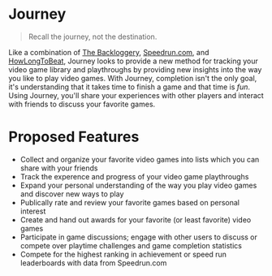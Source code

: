 # Journey

> Recall the journey, not the destination.

Like a combination of [The Backloggery](https://www.backloggery.com), [Speedrun.com](https://www.speedrun.com), and [HowLongToBeat](https://howlongtobeat.com), Journey looks to provide a new method for tracking your video game library and playthroughs by providing new insights into the way you like to play video games.  With Journey, completion isn't the only goal, it's understanding that it takes time to finish a game and that time is _fun_.  Using Journey, you'll share your experiences with other players and interact with friends to discuss your favorite games.

# Proposed Features

* Collect and organize your favorite video games into lists which you can share with your friends
* Track the experence and progress of your video game playthroughs
* Expand your personal understanding of the way you play video games and discover new ways to play
* Publically rate and review your favorite games based on personal interest
* Create and hand out awards for your favorite (or least favorite) video games
* Participate in game discussions; engage with other users to discuss or compete over playtime challenges and game completion statistics
* Compete for the highest ranking in achievement or speed run leaderboards with data from Speedrun.com
